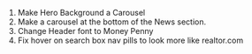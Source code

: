 1. Make Hero Background a Carousel
2. Make a carousel at the bottom of the News section.
3. Change Header font to Money Penny
4. Fix hover on search box nav pills to look more like realtor.com




